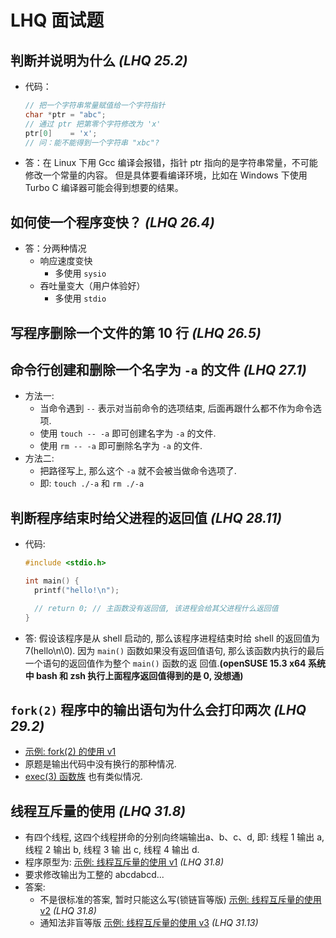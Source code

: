 # LHQ 面试题

## 判断并说明为什么 _(LHQ 25.2)_

- 代码：

  ```c
  // 把一个字符串常量赋值给一个字符指针
  char *ptr = "abc";
  // 通过 ptr 把第零个字符修改为 'x'
  ptr[0]    = 'x';
  // 问：能不能得到一个字符串 "xbc"?
  ```

- 答：在 Linux 下用 Gcc 编译会报错，指针 ptr 指向的是字符串常量，不可能修改一个常量的内容。
  但是具体要看编译环境，比如在 Windows 下使用 Turbo C 编译器可能会得到想要的结果。

## 如何使一个程序变快？ _(LHQ 26.4)_

- 答：分两种情况
  - 响应速度变快
    - 多使用 `sysio`
  - 吞吐量变大（用户体验好）
    - 多使用 `stdio`

## 写程序删除一个文件的第 10 行 _(LHQ 26.5)_

## 命令行创建和删除一个名字为 `-a` 的文件 _(LHQ 27.1)_

- 方法一:
  - 当命令遇到 `--` 表示对当前命令的选项结束, 后面再跟什么都不作为命令选项.
  - 使用 `touch -- -a` 即可创建名字为 `-a` 的文件.
  - 使用 `rm -- -a` 即可删除名字为 `-a` 的文件.
- 方法二:
  - 把路径写上, 那么这个 `-a` 就不会被当做命令选项了.
  - 即: `touch ./-a` 和 `rm ./-a`

## 判断程序结束时给父进程的返回值 _(LHQ 28.11)_

- 代码:

  ```c
  #include <stdio.h>

  int main() {
    printf("hello!\n");

    // return 0; // 主函数没有返回值, 该进程会给其父进程什么返回值
  }
  ```

- 答: 假设该程序是从 shell 启动的, 那么该程序进程结束时给 shell 的返回值为 7(hello\n\0). 因为
  `main()` 函数如果没有返回值语句, 那么该函数内执行的最后一个语句的返回值作为整个 `main()` 函数的返
  回值.__(openSUSE 15.3 x64 系统中 bash 和 zsh 执行上面程序返回值得到的是 0, 没想通)__

## `fork(2)` 程序中的输出语句为什么会打印两次 _(LHQ 29.2)_

- [示例: fork(2) 的使用 v1](./15120.进程基础.md#fork2-lhq-291)
- 原题是输出代码中没有换行的那种情况.
- [exec(3) 函数族](./15120.进程基础.md#exec3-函数族-lhq-297) 也有类似情况.

## 线程互斥量的使用 _(LHQ 31.8)_

- 有四个线程, 这四个线程拼命的分别向终端输出a、b、c、d, 即: 线程 1 输出 a, 线程 2 输出 b, 线程 3 输
  出 c, 线程 4 输出 d.
- 程序原型为: [示例: 线程互斥量的使用 v1](./Atta/code/1128-abcd/README.md#v1) _(LHQ 31.8)_
- 要求修改输出为工整的 abcdabcd...
- 答案:
  - 不是很标准的答案, 暂时只能这么写(锁链盲等版) [示例: 线程互斥量的使用 v2](./Atta/code/1128-abcd/README.md#v2) _(LHQ 31.8)_
  - 通知法非盲等版 [示例: 线程互斥量的使用 v3](./Atta/code/1128-abcd/README.md#v3) _(LHQ 31.13)_
